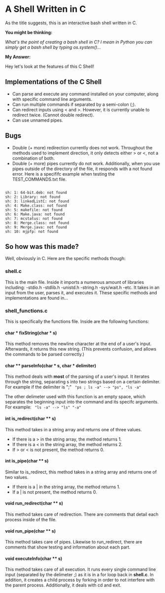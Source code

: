 # A Shell Written in C
As the title suggests, this is an interactive bash shell written in C. 

**You might be thinking:**

*What's the point of creating a bash shell in C? I mean in Python you can simply get a bash shell by typing os.system()...*

**My Answer:**

Hey let's look at the features of this C Shell!

## Implementations of the C Shell ##
- Can parse and execute any command installed on your computer, along with specific command line arguments.
- Can run multiple commands if separated by a semi-colon (;).
- Can redirect inputs using < and >. However, it is currently unable to redirect twice. (Cannot double redirect).
- Can use unnamed pipes.

## Bugs ##
- Double (+ more) redirection currently does not work. Throughout the methods used to implement direction, it only detects either > or <, not a combination of both.
- Double (+ more) pipes currently do not work. Additionally, when you use pipes outside of the directory of the file, it responds with a not found error. Here is a specififc example when testing the TEST_COMMANDS.txt file.
<code>
sh: 1: 64-bit.deb: not found                                                                                                                                                                               
sh: 2: Library: not found                                                                                                                                                                                   
sh: 3: linkedListC: not found                                                                                                                                                                               
sh: 4: Make.class: not found                                                                                                                                                                                
sh: 5: makefile: not found                                                                                                                                                                                  
sh: 6: Make.java: not found                                                                                                                                                                                 
sh: 7: mcstatus: not found                                                                                                                                                                                  
sh: 8: Merge.class: not found                                                                                                                                                                               
sh: 9: Merge.java: not found                                                                                                                                                                                
sh: 10: mjpfp: not found                   
</code>

## So how was this made? 

Well, obviously in C. Here are the specific methods though:
### shell.c
This is the main file. Inside it imports a numerous amount of libraries including:
-stdio.h
-stdlib.h
-unistd.h
-string.h
-sys/wait.h
-etc.
It takes in an input from the user, parses it, and executes it. These specific methods and implementations are found in...
### shell_functions.c
This is specifically the functions file. Inside are the following functions:
#### char * fixString(char * s)
This method removes the newline character at the end of a user's input. Afterwards, it returns this new string. (This prevents confusion, and allows the commands to be parsed correctly.) 
#### char ** parseInfo(char * s, char * delimiter) 
This method deals with **most** of the parsing of a user's input. It iterates through the string, separating s into two strings based on a certain delimiter. For example if the delimiter is ";"
<code> "ps ; ls -a" --> "ps", "ls -a" </code> 

The other delimeter used with this function is an empty space, which separates the beginning input into the command and its specifc arguments. For example: 
<code> "ls -a" --> "ls" "-a" </code>
#### int is_redirect(char ** s) 
This method takes in a string array and returns one of three values. 
- If there is a > in the string array, the method returns 1.
- If there is a < in the string array, the method returns 2.
- If > or < is not present, the method returns 0. 
#### int is_pipe(char ** s)
Similar to is_redirect, this method takes in a string array and returns one of two values.
- If there is a | in the string array, the method returns 1.
- If a | is not present, the method returns 0.
#### void run_redirect(char ** s) 
This method takes care of redirection. There are comments that detail each process inside of the file.
#### void run_pipe(char ** s)
This method takes care of pipes. Likewise to run_redirect, there are comments that show testing and information about each part.
#### void executeInfo(char ** s)
This method takes care of all execution. It runs every single command line input (separated by the delimeter ;) as it is in a for loop back in **shell.c**. In addition, it creates a child process by forking in order to not interfere with the parent process. Additionally, it deals with cd and exit.
